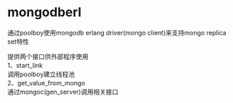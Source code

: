 # mongodberl
通过poolboy使用mongodb erlang driver(mongo client)来支持mongo replica set特性

提供两个接口供外部程序使用  
1、start_link  
   调用poolboy建立线程池  
2、get_value_from_mongo  
  通过mongoc(gen_server)调用相关接口  

    
